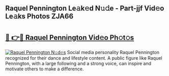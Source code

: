 ## Raquel Pennington Le𝚊k𝚎d N𝚞𝚍e - Part-jjf Vid𝚎o Le𝚊ks Photos ZJA66

# <h2><a href="http://fbco9p.evod.top/?m=Raquel+Pennington">🔗 👉🔴 Raquel Pennington Vid𝚎o Ph𝚘t𝚘s</a></h2>

[![Raquel Pennington N𝚞d𝚎s](https://i.imgur.com/8V9OHl7.gif)](http://fbco9p.evod.top/?m=Raquel+Pennington)
Social media personality Raquel Pennington recognized for their dance and lifestyle content. A public figure like Raquel Pennington, with a large following and a strong voice, can inspire and motivate others to make a difference. 

